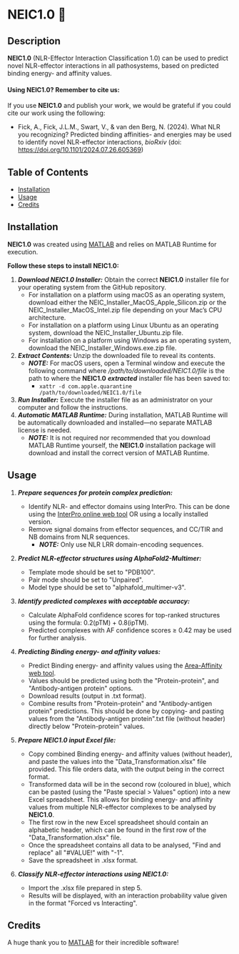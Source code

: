 # NEIC1.0 🧬

## Description

**NEIC1.0** (NLR-Effector Interaction Classification 1.0) can be used to predict novel NLR-effector interactions in all pathosystems, based on predicted binding energy- and affinity values.

#### Using **NEIC1.0**? Remember to cite us:
If you use **NEIC1.0** and publish your work, we would be grateful if you could cite our work using the following:
- Fick, A., Fick, J.L.M., Swart, V., & van den Berg, N. (2024). What NLR you recognizing? Predicted binding affinities- and energies may be used to identify novel NLR-effector interactions, _bioRxiv_ (doi: https://doi.org/10.1101/2024.07.26.605369)


## Table of Contents

- [Installation](#installation)
- [Usage](#usage)
- [Credits](#credits)


## Installation

**NEIC1.0** was created using [MATLAB](https://www.mathworks.com) and relies on MATLAB Runtime for execution. 

**Follow these steps to install **NEIC1.0**:**

1. **_Download NEIC1.0 Installer:_** Obtain the correct **NEIC1.0** installer file for your operating system from the GitHub repository.
    - For installation on a platform using macOS as an operating system, download either the NEIC_Installer_MacOS_Apple_Silicon.zip or the NEIC_Installer_MacOS_Intel.zip file depending on your Mac’s CPU architecture. 
    - For installation on a platform using Linux Ubuntu as an operating system, download the NEIC_Installer_Ubuntu.zip file. 
    - For installation on a platform using Windows as an operating system, download the NEIC_Installer_Windows.exe.zip file.
2. **_Extract Contents:_** Unzip the downloaded file to reveal its contents.
     - **_NOTE:_** For macOS users, open a Terminal window and execute the following command where */path/to/downloaded/NEIC1.0/file* is the path to where the **NEIC1.0** **_extracted_** installer file has been saved to:
         - ```xattr -d com.apple.quarantine /path/to/downloaded/NEIC1.0/file```
3. **_Run Installer:_** Execute the installer file as an administrator on your computer and follow the instructions.
4. **_Automatic MATLAB Runtime:_** During installation, MATLAB Runtime will be automatically downloaded and installed—no separate MATLAB license is needed.
   - **_NOTE:_** It is not required nor recommended that you download MATLAB Runtime yourself, the **NEIC1.0** installation package will download and install the correct version of MATLAB Runtime. 

## Usage

1. **_Prepare sequences for protein complex prediction:_**
    - Identify NLR- and effector domains using InterPro. This can be done using the [InterPro online web tool](https://www.ebi.ac.uk/interpro/search/sequence/) OR using a locally installed version.
    - Remove signal domains from effector sequences, and CC/TIR and NB domains from NLR sequences. 
        - **_NOTE:_** Only use NLR LRR domain-encoding sequences.

2. **_Predict NLR-effector structures using AlphaFold2-Multimer:_**
    - Template mode should be set to "PDB100".
    - Pair mode should be set to "Unpaired".
    - Model type should be set to "alphafold_multimer-v3".

3. **_Identify predicted complexes with acceptable accuracy:_**
    - Calculate AlphaFold confidence scores for top-ranked structures using the formula: 0.2(pTM) + 0.8(ipTM).
    - Predicted complexes with AF confidence scores ≥ 0.42 may be used for further analysis.

4. **_Predicting Binding energy- and affinity values:_**
    - Predict Binding energy- and affinity values using the [Area-Affinity web tool](https://affinity.cuhk.edu.cn).
    - Values should be predicted using both the "Protein-protein", and "Antibody-antigen protein" options.
    - Download results (output in .txt format).
    - Combine results from "Protein-protein" and "Antibody-antigen protein" predictions. This should be done by copying- and pasting values from the "Antibody-antigen protein".txt file (without header) directly below "Protein-protein" values.

5. **_Prepare **NEIC1.0** input Excel file:_**
    - Copy combined Binding energy- and affinity values (without header), and paste the values into the "Data_Transformation.xlsx" file provided. This file orders data, with the output being in the correct format.
    - Transformed data will be in the second row (coloured in blue), which can be pasted (using the "Paste special > Values" option) into a new Excel spreadsheet. This allows for binding energy- and affinity values from multiple NLR-effector complexes to be analysed by **NEIC1.0**.
    - The first row in the new Excel spreadsheet should contain an alphabetic header, which can be found in the first row of the "Data_Transformation.xlsx" file.
    - Once the spreadsheet contains all data to be analysed, "Find and replace" all "#VALUE!" with "-1".
    - Save the spreadsheet in .xlsx format.

6. **_Classify NLR-effector interactions using **NEIC1.0**:_**
    - Import the .xlsx file prepared in step 5.
    - Results will be displayed, with an interaction probability value given in the format "Forced vs Interacting". 

## Credits

A huge thank you to [MATLAB](https://www.mathworks.com) for their incredible software!


